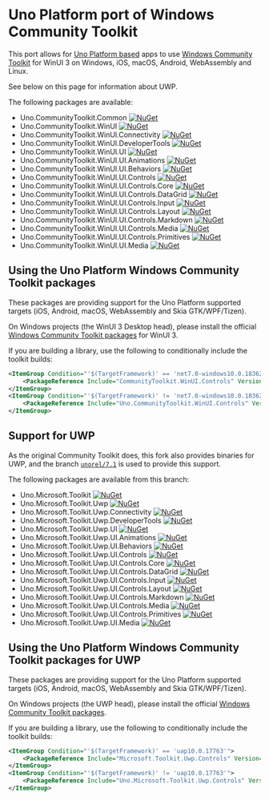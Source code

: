 # Uno Platform port of Windows Community Toolkit

This port allows for [Uno Platform based](https://github.com/unoplatform/uno) apps to use [Windows Community Toolkit](https://github.com/Microsoft/WindowsCommunityToolkit) for WinUI 3
on Windows, iOS, macOS, Android, WebAssembly and Linux.

See below on this page for information about UWP.

The following packages are available:
- Uno.CommunityToolkit.Common [![NuGet](https://img.shields.io/nuget/v/CommunityToolkit.Common.svg)](https://www.nuget.org/packages/Uno.CommunityToolkit.Common)
- Uno.CommunityToolkit.WinUI [![NuGet](https://img.shields.io/nuget/v/Uno.CommunityToolkit.WinUI.svg)](https://www.nuget.org/packages/Uno.CommunityToolkit.WinUI)
- Uno.CommunityToolkit.WinUI.Connectivity [![NuGet](https://img.shields.io/nuget/v/Uno.CommunityToolkit.WinUI.Connectivity.svg)](https://www.nuget.org/packages/Uno.CommunityToolkit.WinUI.Connectivity)
- Uno.CommunityToolkit.WinUI.DeveloperTools [![NuGet](https://img.shields.io/nuget/v/Uno.CommunityToolkit.WinUI.DeveloperTools.svg)](https://www.nuget.org/packages/Uno.CommunityToolkit.WinUI.DeveloperTools)
- Uno.CommunityToolkit.WinUI.UI [![NuGet](https://img.shields.io/nuget/v/Uno.CommunityToolkit.WinUI.UI.svg)](https://www.nuget.org/packages/Uno.CommunityToolkit.WinUI.UI)
- Uno.CommunityToolkit.WinUI.UI.Animations [![NuGet](https://img.shields.io/nuget/v/Uno.CommunityToolkit.WinUI.UI.Animations.svg)](https://www.nuget.org/packages/Uno.CommunityToolkit.WinUI.UI.Animations)
- Uno.CommunityToolkit.WinUI.UI.Behaviors [![NuGet](https://img.shields.io/nuget/v/Uno.CommunityToolkit.WinUI.UI.Behaviors.svg)](https://www.nuget.org/packages/Uno.CommunityToolkit.WinUI.UI.Behaviors)
- Uno.CommunityToolkit.WinUI.UI.Controls [![NuGet](https://img.shields.io/nuget/v/Uno.CommunityToolkit.WinUI.UI.Controls.svg)](https://www.nuget.org/packages/Uno.CommunityToolkit.WinUI.UI.Controls)
- Uno.CommunityToolkit.WinUI.UI.Controls.Core [![NuGet](https://img.shields.io/nuget/v/Uno.CommunityToolkit.WinUI.UI.Controls.Core.svg)](https://www.nuget.org/packages/Uno.CommunityToolkit.WinUI.UI.Controls.Core)
- Uno.CommunityToolkit.WinUI.UI.Controls.DataGrid [![NuGet](https://img.shields.io/nuget/v/Uno.CommunityToolkit.WinUI.UI.Controls.DataGrid.svg)](https://www.nuget.org/packages/Uno.CommunityToolkit.WinUI.UI.Controls.DataGrid)
- Uno.CommunityToolkit.WinUI.UI.Controls.Input [![NuGet](https://img.shields.io/nuget/v/Uno.CommunityToolkit.WinUI.UI.Controls.Input.svg)](https://www.nuget.org/packages/Uno.CommunityToolkit.WinUI.UI.Controls.Input)
- Uno.CommunityToolkit.WinUI.UI.Controls.Layout [![NuGet](https://img.shields.io/nuget/v/Uno.CommunityToolkit.WinUI.UI.Controls.Layout.svg)](https://www.nuget.org/packages/Uno.CommunityToolkit.WinUI.UI.Controls.Layout)
- Uno.CommunityToolkit.WinUI.UI.Controls.Markdown [![NuGet](https://img.shields.io/nuget/v/Uno.CommunityToolkit.WinUI.UI.Controls.Markdown.svg)](https://www.nuget.org/packages/Uno.CommunityToolkit.WinUI.UI.Controls.Markdown)
- Uno.CommunityToolkit.WinUI.UI.Controls.Media [![NuGet](https://img.shields.io/nuget/v/Uno.CommunityToolkit.WinUI.UI.Controls.Media.svg)](https://www.nuget.org/packages/Uno.CommunityToolkit.WinUI.UI.Controls.Media)
- Uno.CommunityToolkit.WinUI.UI.Controls.Primitives [![NuGet](https://img.shields.io/nuget/v/Uno.CommunityToolkit.WinUI.UI.Controls.Primitives.svg)](https://www.nuget.org/packages/Uno.CommunityToolkit.WinUI.UI.Controls.Primitives)
- Uno.CommunityToolkit.WinUI.UI.Media [![NuGet](https://img.shields.io/nuget/v/Uno.CommunityToolkit.WinUI.UI.Media.svg)](https://www.nuget.org/packages/Uno.CommunityToolkit.WinUI.UI.Media)

## Using the Uno Platform Windows Community Toolkit packages

These packages are providing support for the Uno Platform supported targets (iOS, Android, macOS, WebAssembly and Skia GTK/WPF/Tizen). 

On Windows projects (the WinUI 3 Desktop head), please install the official [Windows Community Toolkit packages](https://github.com/Microsoft/WindowsCommunityToolkit) for WinUI 3.

If you are building a library, use the following to conditionally include the toolkit builds:

```xml
<ItemGroup Condition="'$(TargetFramework)' == 'net7.0-windows10.0.18362'">
	<PackageReference Include="CommunityToolkit.WinUI.Controls" Version="7.1.2" />
</ItemGroup>
<ItemGroup Condition="'$(TargetFramework)' != 'net7.0-windows10.0.18362'">
	<PackageReference Include="Uno.CommunityToolkit.WinUI.Controls" Version="7.1.100" />
</ItemGroup>
```

## Support for UWP

As the original Community Toolkit does, this fork also provides binaries for UWP, and the branch [`unorel/7.1`](https://github.com/unoplatform/Uno.WindowsCommunityToolkit/tree/unorel/7.1) is used to provide this support.

The following packages are available from this branch:
- Uno.Microsoft.Toolkit [![NuGet](https://img.shields.io/nuget/v/Uno.Microsoft.Toolkit.svg)](https://www.nuget.org/packages/Uno.Microsoft.Toolkit)
- Uno.Microsoft.Toolkit.Uwp [![NuGet](https://img.shields.io/nuget/v/Uno.Microsoft.Toolkit.Uwp.svg)](https://www.nuget.org/packages/Uno.Microsoft.Toolkit.Uwp)
- Uno.Microsoft.Toolkit.Uwp.Connectivity [![NuGet](https://img.shields.io/nuget/v/Uno.Microsoft.Toolkit.Uwp.Connectivity.svg)](https://www.nuget.org/packages/Uno.Microsoft.Toolkit.Uwp.Connectivity)
- Uno.Microsoft.Toolkit.Uwp.DeveloperTools [![NuGet](https://img.shields.io/nuget/v/Uno.Microsoft.Toolkit.Uwp.DeveloperTools.svg)](https://www.nuget.org/packages/Uno.Microsoft.Toolkit.Uwp.DeveloperTools)
- Uno.Microsoft.Toolkit.Uwp.UI [![NuGet](https://img.shields.io/nuget/v/Uno.Microsoft.Toolkit.Uwp.UI.svg)](https://www.nuget.org/packages/Uno.Microsoft.Toolkit.Uwp.UI)
- Uno.Microsoft.Toolkit.Uwp.UI.Animations [![NuGet](https://img.shields.io/nuget/v/Uno.Microsoft.Toolkit.Uwp.UI.Animations.svg)](https://www.nuget.org/packages/Uno.Microsoft.Toolkit.Uwp.UI.Animations)
- Uno.Microsoft.Toolkit.Uwp.UI.Behaviors [![NuGet](https://img.shields.io/nuget/v/Uno.Microsoft.Toolkit.Uwp.UI.Behaviors.svg)](https://www.nuget.org/packages/Uno.Microsoft.Toolkit.Uwp.UI.Behaviors)
- Uno.Microsoft.Toolkit.Uwp.UI.Controls [![NuGet](https://img.shields.io/nuget/v/Uno.Microsoft.Toolkit.Uwp.UI.Controls.svg)](https://www.nuget.org/packages/Uno.Microsoft.Toolkit.Uwp.UI.Controls)
- Uno.Microsoft.Toolkit.Uwp.UI.Controls.Core [![NuGet](https://img.shields.io/nuget/v/Uno.Microsoft.Toolkit.Uwp.UI.Controls.Core.svg)](https://www.nuget.org/packages/Uno.Microsoft.Toolkit.Uwp.UI.Controls.Core)
- Uno.Microsoft.Toolkit.Uwp.UI.Controls.DataGrid [![NuGet](https://img.shields.io/nuget/v/Uno.Microsoft.Toolkit.Uwp.UI.Controls.DataGrid.svg)](https://www.nuget.org/packages/Uno.Microsoft.Toolkit.Uwp.UI.Controls.DataGrid)
- Uno.Microsoft.Toolkit.Uwp.UI.Controls.Input [![NuGet](https://img.shields.io/nuget/v/Uno.Microsoft.Toolkit.Uwp.UI.Controls.Input.svg)](https://www.nuget.org/packages/Uno.Microsoft.Toolkit.Uwp.UI.Controls.Input)
- Uno.Microsoft.Toolkit.Uwp.UI.Controls.Layout [![NuGet](https://img.shields.io/nuget/v/Uno.Microsoft.Toolkit.Uwp.UI.Controls.Layout.svg)](https://www.nuget.org/packages/Uno.Microsoft.Toolkit.Uwp.UI.Controls.Layout)
- Uno.Microsoft.Toolkit.Uwp.UI.Controls.Markdown [![NuGet](https://img.shields.io/nuget/v/Uno.Microsoft.Toolkit.Uwp.UI.Controls.Markdown.svg)](https://www.nuget.org/packages/Uno.Microsoft.Toolkit.Uwp.UI.Controls.Markdown)
- Uno.Microsoft.Toolkit.Uwp.UI.Controls.Media [![NuGet](https://img.shields.io/nuget/v/Uno.Microsoft.Toolkit.Uwp.UI.Controls.Media.svg)](https://www.nuget.org/packages/Uno.Microsoft.Toolkit.Uwp.UI.Controls.Media)
- Uno.Microsoft.Toolkit.Uwp.UI.Controls.Primitives [![NuGet](https://img.shields.io/nuget/v/Uno.Microsoft.Toolkit.Uwp.UI.Controls.Primitives.svg)](https://www.nuget.org/packages/Uno.Microsoft.Toolkit.Uwp.UI.Controls.Primitives)
- Uno.Microsoft.Toolkit.Uwp.UI.Media [![NuGet](https://img.shields.io/nuget/v/Uno.Microsoft.Toolkit.Uwp.UI.Media.svg)](https://www.nuget.org/packages/Uno.Microsoft.Toolkit.Uwp.UI.Media)

## Using the Uno Platform Windows Community Toolkit packages for UWP

These packages are providing support for the Uno Platform supported targets (iOS, Android, macOS, WebAssembly and Skia GTK/WPF/Tizen). 

On Windows projects (the UWP head), please install the official [Windows Community Toolkit packages](https://github.com/Microsoft/WindowsCommunityToolkit).

If you are building a library, use the following to conditionally include the toolkit builds:

```xml
<ItemGroup Condition="'$(TargetFramework)' == 'uap10.0.17763'">
	<PackageReference Include="Microsoft.Toolkit.Uwp.Controls" Version="7.1.10" />
</ItemGroup>
<ItemGroup Condition="'$(TargetFramework)' != 'uap10.0.17763'">
	<PackageReference Include="Uno.Microsoft.Toolkit.Uwp.Controls" Version="7.1.10" />
</ItemGroup>
```
